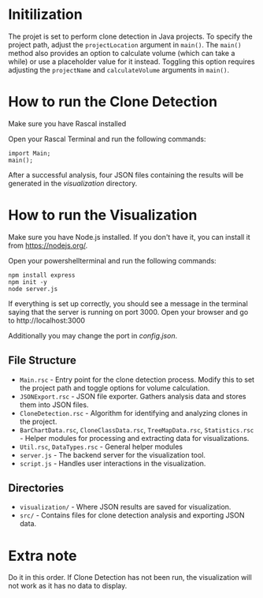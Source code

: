 # Initilization

The projet is set to perform clone detection in Java projects. To specify the project path, adjust the ```projectLocation``` argument in ```main()```.
The ```main()``` method also provides an option to calculate volume (which can take a while) or use a placeholder value for it instead. Toggling this option requires adjusting the ```projectName``` and ```calculateVolume``` arguments in ```main()```.

# How to run the Clone Detection

Make sure you have Rascal installed

Open your Rascal Terminal and run the following commands:
```
import Main;
main();
```
After a successful analysis, four JSON files containing the results will be generated in the *visualization* directory.

# How to run the Visualization

Make sure you have Node.js installed. If you don't have it, you can install it from https://nodejs.org/.

Open your powershellterminal and run the following commands:
```
npm install express
npm init -y
node server.js
```
If everything is set up correctly, you should see a message in the terminal saying that the server is running on port 3000.
Open your browser and go to http://localhost:3000

Additionally you may change the port in *config.json*.

## File Structure

- `Main.rsc` - Entry point for the clone detection process. Modify this to set the project path and toggle options for volume calculation.
- `JSONExport.rsc` - JSON file exporter. Gathers analysis data and stores them into JSON files.
- `CloneDetection.rsc` - Algorithm for identifying and analyzing clones in the project.
- `BarChartData.rsc`, `CloneClassData.rsc`, `TreeMapData.rsc`, `Statistics.rsc` - Helper modules for processing and extracting data for visualizations.
- `Util.rsc`, `DataTypes.rsc` - General helper modules
- `server.js` - The backend server for the visualization tool.
- `script.js` - Handles user interactions in the visualization.

## Directories
- `visualization/` - Where JSON results are saved for visualization.
- `src/` - Contains files for clone detection analysis and exporting JSON data.


# Extra note
Do it in this order. If Clone Detection has not been run, the visualization will not work as it has no data to display.
